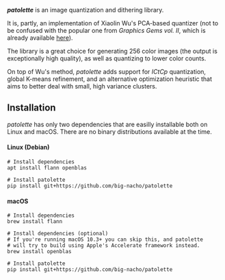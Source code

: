***patolette*** is an image quantization and dithering library. 

It is, partly, an implementation of Xiaolin Wu's PCA-based quantizer (not to be confused with the popular one from *Graphics  Gems  vol. II*, which is already available [here](https://gist.github.com/bert/1192520)).

The library is a great choice for generating 256 color images (the output is exceptionally high quality), as well as quantizing to lower color counts.

On top of Wu's method, *patolette* adds support for *ICtCp* quantization, global K-means refinement, and an alternative optimization heuristic that aims to better deal with small, high variance clusters.

## Installation

*patolette* has only two dependencies that are easilly installable both on Linux and macOS. There are no binary distributions available at the time.

#### Linux (Debian)

```shell
# Install dependencies
apt install flann openblas

# Install patolette
pip install git+https://github.com/big-nacho/patolette
```

#### macOS

```shell
# Install dependencies
brew install flann

# Install dependencies (optional)
# If you're running macOS 10.3+ you can skip this, and patolette
# will try to build using Apple's Accelerate framework instead.
brew install openblas 

# Install patolette
pip install git+https://github.com/big-nacho/patolette
```
